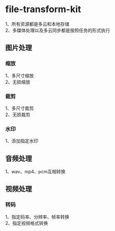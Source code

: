# file-transform-kit
1、所有资源都是多云和本地存储<br />
2、多媒体处理以及多云同步都是按照任务的形式执行

## 图片处理
### 缩放
1、多尺寸缩放<br />
2、无损缩放

### 裁剪
1、多尺寸裁剪<br />
2、无损裁剪

### 水印
1、添加指定水印


## 音频处理
1、wav、mp4、pcm互相转换

## 视频处理
### 转码
1、指定码率、分辨率、帧率转换<br />
2、指定视频格式转换
